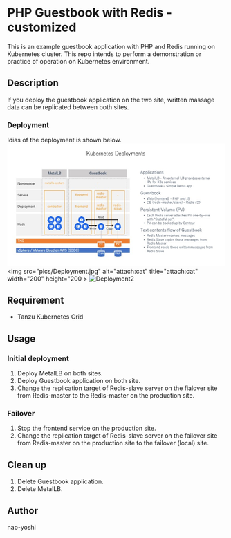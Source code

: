 # PHP Guestbook with Redis - customized
This is an example guestbook application with PHP and Redis running on Kubernetes cluster. This repo intends to perform a demonstration or practice of operation on Kubernetes environment.

## Description
If you deploy the guestbook application on the two site, written massage data can be replicated between both sites.

### Deployment
Idias of the deployment is shown below.
![Deployment1](pics/Deployment.jpg)
<img src="pics/Deployment.jpg" alt="attach:cat" title="attach:cat" width="200" height="200 >
![Deployment2](pics/2site_deployment.jpg)

## Requirement
- Tanzu Kubernetes Grid

## Usage
### Initial deployment
1. Deploy MetalLB on both sites.
2. Deploy Guestbook application on both site.
3. Change the replication target of Redis-slave server on the fialover site from Redis-master to the Redis-master on the production site.

### Failover
1. Stop the frontend service on the production site.
2. Change the replication target of Redis-slave server on the failover site from Redis-master on the production site to the failover (local) site.

## Clean up
1. Delete Guestbook application.
2. Delete MetalLB.

## Author
nao-yoshi
